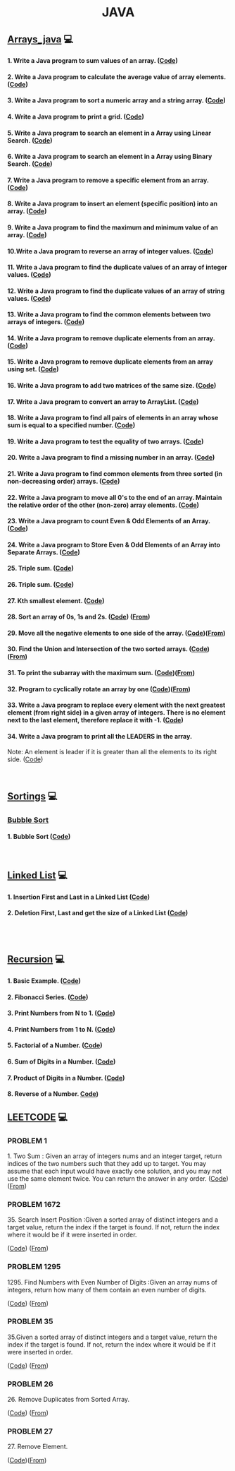 <h1 align="center">JAVA</h1>  



<!-- ARRAYS JAVA ---------------------------------------------------------------------   -->


## [Arrays_java](https://github.com/aman-singanamala/JAVA/tree/master/src/com/company/arrays_java)  :computer:

#### 1. Write a Java program to sum values of an array. ([Code](https://github.com/aman-singanamala/JAVA/blob/master/src/com/company/arrays_java/_1_sum_of_values_in_array.java))
#### 2. Write a Java program to calculate the average value of array elements. ([Code](https://github.com/aman-singanamala/JAVA/blob/master/src/com/company/arrays_java/_2_average_in_array.java))
#### 3. Write a Java program to sort a numeric array and a string array. ([Code](https://github.com/aman-singanamala/JAVA/blob/master/src/com/company/arrays_java/_3_sort_a_numeric_array.java))
#### 4. Write a Java program to print a grid. ([Code](https://github.com/aman-singanamala/JAVA/blob/master/src/com/company/arrays_java/_4_grid.java))
#### 5. Write a Java program to search an element in a Array using Linear Search. ([Code](https://github.com/aman-singanamala/JAVA/blob/master/src/com/company/arrays_java/_5_linear_search.java))
#### 6. Write a Java program to search an element in a Array using Binary Search. ([Code](https://github.com/aman-singanamala/JAVA/blob/master/src/com/company/arrays_java/_6_binary_search.java))
#### 7. Write a Java program to remove a specific element from an array. ([Code](https://github.com/aman-singanamala/JAVA/blob/master/src/com/company/arrays_java/_7_remove_element_at_given_index.java))
#### 8. Write a Java program to insert an element (specific position) into an array. ([Code](https://github.com/aman-singanamala/JAVA/blob/master/src/com/company/arrays_java/_8_insert_at_given_position.java))
#### 9. Write a Java program to find the maximum and minimum value of an array. ([Code](https://github.com/aman-singanamala/JAVA/blob/master/src/com/company/arrays_java/_9_min_max_inarray.java))
#### 10.Write a Java program to reverse an array of integer values. ([Code](https://github.com/aman-singanamala/JAVA/blob/master/src/com/company/arrays_java/_10_reverse_array.java))
#### 11. Write a Java program to find the duplicate values of an array of integer values. ([Code](https://github.com/aman-singanamala/JAVA/blob/master/src/com/company/arrays_java/_11_duplicates_of_integers_in_array.java))
#### 12. Write a Java program to find the duplicate values of an array of string values. ([Code](https://github.com/aman-singanamala/JAVA/blob/master/src/com/company/arrays_java/_12_duplicates_of_strings_in_array.java))
#### 13. Write a Java program to find the common elements between two arrays of integers. ([Code](https://github.com/aman-singanamala/JAVA/blob/master/src/com/company/arrays_java/_13_common_elements_in_twoarrays.java))
#### 14. Write a Java program to remove duplicate elements from an array. ([Code](https://github.com/aman-singanamala/JAVA/blob/master/src/com/company/arrays_java/_14_remove_duplicates.java))
#### 15. Write a Java program to remove duplicate elements from an array using set. ([Code](https://github.com/aman-singanamala/JAVA/blob/master/src/com/company/arrays_java/_15_remove_duplicates_using_set.java))
#### 16. Write a Java program to add two matrices of the same size. ([Code](https://github.com/aman-singanamala/JAVA/blob/master/src/com/company/arrays_java/_16_add_two_matrices.java))
#### 17. Write a Java program to convert an array to ArrayList. ([Code](https://github.com/aman-singanamala/JAVA/blob/master/src/com/company/arrays_java/_17_convert_array_to_arraylist.java))
#### 18. Write a Java program to find all pairs of elements in an array whose sum is equal to a specified number. ([Code](https://github.com/aman-singanamala/JAVA/blob/master/src/com/company/arrays_java/_18_sumpair.java))
#### 19. Write a Java program to test the equality of two arrays. ([Code](https://github.com/aman-singanamala/JAVA/blob/master/src/com/company/arrays_java/_19_equality_of_arrays.java))
#### 20. Write a Java program to find a missing number in an array. ([Code](https://github.com/aman-singanamala/JAVA/blob/master/src/com/company/arrays_java/_20_missing_natural_number.java))
#### 21. Write a Java program to find common elements from three sorted (in non-decreasing order) arrays. ([Code](https://github.com/aman-singanamala/JAVA/blob/master/src/com/company/arrays_java/_21_common_elements_in_3sorted_arrays.java))
#### 22. Write a Java program to move all 0's to the end of an array. Maintain the relative order of the other (non-zero) array elements. ([Code](https://github.com/aman-singanamala/JAVA/blob/master/src/com/company/arrays_java/_22_move_zeros_to_end.java))
#### 23. Write a Java program to count Even & Odd Elements of an Array. ([Code](https://github.com/aman-singanamala/JAVA/blob/master/src/com/company/arrays_java/_23_even_odd_nums_inarray.java))
#### 24. Write a Java program to Store Even & Odd Elements of an Array into Separate Arrays. ([Code](https://github.com/aman-singanamala/JAVA/blob/master/src/com/company/arrays_java/_24_separate_even_odd_array.java)) 
#### 25. Triple sum. ([Code](https://github.com/aman-singanamala/JAVA/blob/master/src/com/company/arrays_java/_25_triple_sum.java))
#### 26. Triple sum. ([Code](https://github.com/aman-singanamala/JAVA/blob/master/src/com/company/arrays_java/_26_triple_sum.java))
#### 27. Kth smallest element. ([Code](https://github.com/aman-singanamala/JAVA/blob/master/src/com/company/arrays_java/_27_kth_smallest_element.java))
#### 28. Sort an array of 0s, 1s and 2s. ([Code](https://github.com/aman-singanamala/JAVA/blob/master/src/com/company/arrays_java/_28_sort_0s_1s_2s.java)) ([From](https://practice.geeksforgeeks.org/problems/sort-an-array-of-0s-1s-and-2s4231/1))
#### 29. Move all the negative elements to one side of the array. ([Code](https://github.com/aman-singanamala/JAVA/blob/master/src/com/company/arrays_java/_29_move_numbers.java))([From](https://practice.geeksforgeeks.org/problems/move-all-negative-elements-to-end1813/1))
#### 30. Find the Union and Intersection of the two sorted arrays. ([Code](https://github.com/aman-singanamala/JAVA/blob/master/src/com/company/arrays_java/_30_union_of_arrays.java))([From](https://practice.geeksforgeeks.org/problems/union-of-two-arrays3538/1))
#### 31. To print the subarray with the maximum sum. ([Code](https://github.com/aman-singanamala/JAVA/blob/master/src/com/company/arrays_java/_31_largest_sum.java))([From](https://practice.geeksforgeeks.org/problems/kadanes-algorithm-1587115620/1))
#### 32. Program to cyclically rotate an array by one ([Code](https://github.com/aman-singanamala/JAVA/blob/master/src/com/company/arrays_java/_32_rotation_of_array.java))([From](https://practice.geeksforgeeks.org/problems/cyclically-rotate-an-array-by-one2614/1))
#### 33. Write a Java program to replace every element with the next greatest element (from right side) in a given array of integers. There is no element next to the last element, therefore replace it with -1. ([Code](https://github.com/aman-singanamala/JAVA/blob/master/src/com/company/arrays_java/_33_replace_elements_naive_method.java))
#### 34. Write a Java program to print all the LEADERS in the array.
Note: An element is leader if it is greater than all the elements to its right side. ([Code](https://github.com/aman-singanamala/JAVA/blob/master/src/com/company/arrays_java/_34_greater_to_right.java))



<br> 






<!--  --SORTINGS ---------------------------------------------------------------------   -->

## [Sortings](https://github.com/aman-singanamala/JAVA/tree/master/src/com/company/sortings) :computer:

### [Bubble Sort](https://github.com/aman-singanamala/JAVA/tree/master/src/com/company/sortings/bubble_sort)
#### 1. Bubble Sort ([Code](https://github.com/aman-singanamala/JAVA/blob/master/src/com/company/sortings/bubble_sort/sort.java))



<br>
<!-- Linked List ---------------------------------------------------------------------   -->


## [Linked List](https://github.com/aman-singanamala/JAVA/tree/master/src/com/company/LinkedList) :computer:
#### 1. Insertion First and Last in a Linked List ([Code](https://github.com/aman-singanamala/JAVA/blob/master/src/com/company/LinkedList/LL1.java))
#### 2. Deletion First, Last and get the size of a Linked List ([Code](https://github.com/aman-singanamala/JAVA/blob/master/src/com/company/LinkedList/LL2.java))

<br>
<br>
<!-- recursion ---------------------------------------------------------------------   -->

## [Recursion](https://github.com/aman-singanamala/JAVA/tree/master/src/com/company/recursion) :computer:
#### 1. Basic Example. ([Code](https://github.com/aman-singanamala/JAVA/blob/master/src/com/company/recursion/_1_basic.java))
#### 2. Fibonacci Series. ([Code](https://github.com/aman-singanamala/JAVA/blob/master/src/com/company/recursion/_2_fibonacci_number_nth.java))
#### 3. Print Numbers from N to 1. ([Code](https://github.com/aman-singanamala/JAVA/blob/master/src/com/company/recursion/_3_print_N_to_1.java))
#### 4. Print Numbers from 1 to N. ([Code](https://github.com/aman-singanamala/JAVA/blob/master/src/com/company/recursion/_4_print_1_to_N.java))
#### 5. Factorial of a Number. ([Code](https://github.com/aman-singanamala/JAVA/blob/master/src/com/company/recursion/_5_factorial_of_anumber.java))
#### 6. Sum of Digits in a Number. ([Code](https://github.com/aman-singanamala/JAVA/blob/master/src/com/company/recursion/_6_sum_of_digits.java))
#### 7. Product of Digits in a Number. ([Code](https://github.com/aman-singanamala/JAVA/blob/master/src/com/company/recursion/_7_product_of_digits.java))
#### 8. Reverse of a Number.  [Code](https://github.com/aman-singanamala/JAVA/blob/master/src/com/company/recursion/_8_reverse_a_number.java))

<!-- okok -->


## [LEETCODE](https://github.com/aman-singanamala/JAVA/tree/master/src/com/company/leetcode) :computer:

 
#### <h3>PROBLEM 1</h3>  1. Two Sum  : Given an array of integers nums and an integer target, return indices of the two numbers such that they add up to target. You may assume that each input would have exactly one solution, and you may not use the same element twice. You can return the answer in any order.  ([Code](https://github.com/aman-singanamala/JAVA/blob/master/src/com/company/leetcode/two_sum_no_1.java)) ([From](https://leetcode.com/problems/two-sum/))




#### <h3>PROBLEM 1672</h3>  35. Search Insert Position  :Given a sorted array of distinct integers and a target value, return the index if the target is found. If not, return the index where it would be if it were inserted in order.
([Code](https://github.com/aman-singanamala/JAVA/blob/master/src/com/company/leetcode/problem_no_1672.java)) 
([From](https://leetcode.com/problems/search-insert-position/))





#### <h3>PROBLEM 1295</h3>  1295. Find Numbers with Even Number of Digits  :Given an array nums of integers, return how many of them contain an even number of digits.
([Code](https://github.com/aman-singanamala/JAVA/blob/master/src/com/company/leetcode/problem_no_1295.java)) ([From](https://leetcode.com/problems/find-numbers-with-even-number-of-digits/))



#### <h3>PROBLEM 35</h3>  35.Given a sorted array of distinct integers and a target value, return the index if the target is found. If not, return the index where it would be if it were inserted in order.
([Code](https://github.com/aman-singanamala/JAVA/blob/master/src/com/company/leetcode/problem_no_35.java)) ([From](https://leetcode.com/problems/search-insert-position/))



#### <h3>PROBLEM 26</h3>  26. Remove Duplicates from Sorted Array. 
([Code](https://github.com/aman-singanamala/JAVA/blob/master/src/com/company/leetcode/problem_no_26.java)) ([From](https://leetcode.com/problems/remove-duplicates-from-sorted-array/))



#### <h3>PROBLEM 27</h3> 27. Remove Element.
([Code](https://github.com/aman-singanamala/JAVA/blob/master/src/com/company/leetcode/problem_on_27.java))([From](https://leetcode.com/problems/remove-element/))


